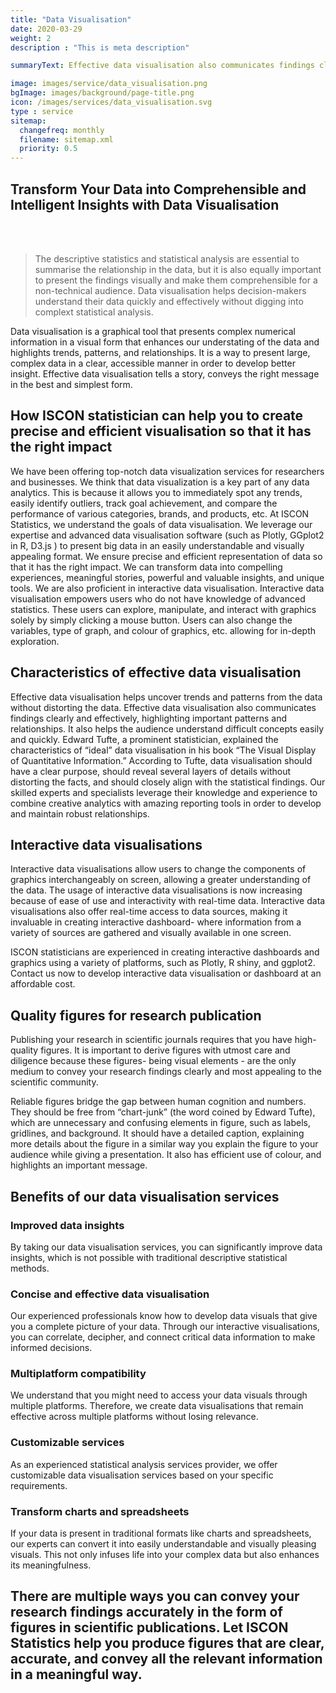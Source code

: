 ```yaml
---
title: "Data Visualisation"
date: 2020-03-29
weight: 2
description : "This is meta description"

summaryText: Effective data visualisation also communicates findings clearly and effectively, highlighting important patterns and relationships. Let ISCON statistician help you to create precise and efficient visualisation so that it has the right impact.

image: images/service/data_visualisation.png
bgImage: images/background/page-title.png
icon: /images/services/data_visualisation.svg
type : service
sitemap:
  changefreq: monthly
  filename: sitemap.xml
  priority: 0.5
---
```



## Transform Your Data into Comprehensible and Intelligent Insights with Data Visualisation  
<br />
<br />


> The descriptive statistics and statistical analysis are essential to summarise the relationship in the data, but it is also equally important to present the findings visually and make them comprehensible for a non-technical audience. Data visualisation helps decision-makers understand their data quickly and effectively without digging into complext statistical analysis.

Data visualisation is a graphical tool that presents complex numerical information in a visual form that enhances our understating of the data and highlights trends, patterns, and relationships. It is a way to present large, complex data in a clear, accessible manner in order to develop better insight. Effective data visualisation tells a story, conveys the right message in the best and simplest form.

## How ISCON statistician can help you to create precise and efficient visualisation  so that it has the right impact

We have been offering top-notch data visualization services for researchers and businesses. We think that data visualization is a key part of any data analytics. This is because it allows you to immediately spot any trends, easily identify outliers, track goal achievement, and compare the performance of various categories, brands, and products, etc. At ISCON Statistics, we understand the goals of data visualisation. We leverage our expertise and advanced data visualisation software (such as Plotly, GGplot2 in R, D3.js ) to present big data in an easily understandable and visually appealing format. We ensure precise and efficient representation of data so that it has the right impact. We can transform data into compelling experiences, meaningful stories, powerful and valuable insights, and unique tools. We are also proficient in interactive data visualisation. Interactive data visualisation empowers users who do not have knowledge of advanced statistics. These users can explore, manipulate, and interact with graphics solely by simply clicking a mouse button. Users can also change the variables, type of graph, and colour of graphics, etc. allowing for in-depth exploration.

## Characteristics of effective data visualisation

Effective data visualisation helps uncover trends and patterns from the data without distorting the data. Effective data visualisation also communicates findings clearly and effectively, highlighting important patterns and relationships. It also helps the audience understand difficult concepts easily and quickly.
Edward Tufte, a prominent statistician, explained the characteristics of “ideal” data visualisation in his book “The Visual Display of Quantitative Information.” According to Tufte, data visualisation should have a clear purpose, should reveal several layers of details without distorting the facts, and should closely align with the statistical findings.
Our skilled experts and specialists leverage their knowledge and experience to combine creative analytics with amazing reporting tools in order to develop and maintain robust relationships.

## Interactive data visualisations

Interactive data visualisations allow users to change the components of graphics interchangeably on screen, allowing a greater understanding of the data. The usage of interactive data visualisations is now increasing because of ease of use and interactivity with real-time data.
Interactive data visualisations also offer real-time access to data sources, making it invaluable in creating interactive dashboard- where information from a variety of sources are gathered and visually available in one screen.

ISCON statisticians are experienced in creating interactive dashboards and graphics using a variety of platforms, such as Plotly, R shiny, and ggplot2. Contact us now to develop interactive data visualisation or dashboard at an affordable cost. 

## Quality figures for research publication

Publishing your research in scientific journals requires that you have high-quality figures. It is important to derive figures with utmost care and diligence because these figures- being visual elements - are the only medium to convey your research findings clearly and most appealing to the scientific community.

Reliable figures bridge the gap between human cognition and numbers. They should be free from “chart-junk” (the word coined by Edward Tufte), which are unnecessary and confusing elements in figure, such as labels, gridlines, and background. It should have a detailed caption, explaining more details about the figure in a similar way you explain the figure to your audience while giving a presentation. It also has efficient use of colour, and highlights an important message.

## Benefits of our data visualisation services

### Improved data insights

By taking our data visualisation services, you can significantly improve data insights, which is not possible with traditional descriptive statistical methods.

### Concise and effective data visualisation

Our experienced professionals know how to develop data visuals that give you a complete picture of your data. Through our interactive visualisations, you can correlate, decipher, and connect critical data information to make informed decisions.

### Multiplatform compatibility

We understand that you might need to access your data visuals through multiple platforms. Therefore, we create data visualisations that remain effective across multiple platforms without losing relevance.

### Customizable services

As an experienced statistical analysis services provider, we offer customizable data visualisation services based on your specific requirements.

### Transform charts and spreadsheets

If your data is present in traditional formats like charts and spreadsheets, our experts can convert it into easily understandable and visually pleasing visuals. This not only infuses life into your complex data but also enhances its meaningfulness.

## There are multiple ways you can convey your research findings accurately in the form of figures in scientific publications. Let ISCON Statistics help you produce figures that are clear, accurate, and convey all the relevant information in a meaningful way.
